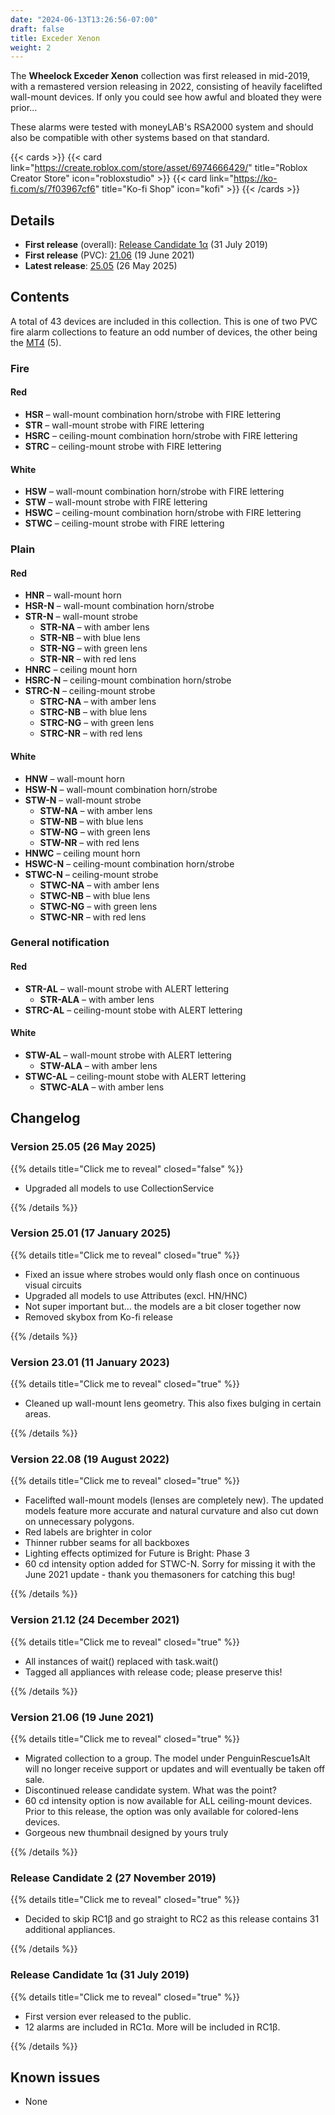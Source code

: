```yaml
---
date: "2024-06-13T13:26:56-07:00"
draft: false
title: Exceder Xenon
weight: 2
---
```


The **Wheelock Exceder Xenon** collection was first released in mid-2019, with a remastered version releasing in 2022, consisting of heavily facelifted wall-mount devices. If only you could see how awful and bloated they were prior...

These alarms were tested with moneyLAB's RSA2000 system and should also be compatible with other systems based on that standard.

{{< cards >}}
    {{< card link="https://create.roblox.com/store/asset/6974666429/" title="Roblox Creator Store" icon="robloxstudio" >}}
    {{< card link="https://ko-fi.com/s/7f03967cf6" title="Ko-fi Shop" icon="kofi" >}}
{{< /cards >}}

## Details

* **First release** (overall): [Release Candidate 1α](#release-candidate-1α-31-july-2019) (31 July 2019)
* **First release** (PVC): [21.06](#version-2106-19-june-2021) (19 June 2021)
* **Latest release**: [25.05](#version-2505-26-may-2025) (26 May 2025)

## Contents

A total of 43 devices are included in this collection. This is one of two PVC fire alarm collections to feature an odd number of devices, the other being the [MT4](../mt4) (5).

### Fire

#### Red

* **HSR** – wall-mount combination horn/strobe with FIRE lettering
* **STR** – wall-mount strobe with FIRE lettering
* **HSRC** – ceiling-mount combination horn/strobe with FIRE lettering
* **STRC** – ceiling-mount strobe with FIRE lettering

#### White

* **HSW** – wall-mount combination horn/strobe with FIRE lettering
* **STW** – wall-mount strobe with FIRE lettering
* **HSWC** – ceiling-mount combination horn/strobe with FIRE lettering
* **STWC** – ceiling-mount strobe with FIRE lettering

### Plain

#### Red

* **HNR** – wall-mount horn 
* **HSR-N** – wall-mount combination horn/strobe
* **STR-N** – wall-mount strobe
    * **STR-NA** – with amber lens
    * **STR-NB** – with blue lens
    * **STR-NG** – with green lens
    * **STR-NR** – with red lens
* **HNRC** – ceiling mount horn
* **HSRC-N** – ceiling-mount combination horn/strobe
* **STRC-N** – ceiling-mount strobe
    * **STRC-NA** – with amber lens
    * **STRC-NB** – with blue lens
    * **STRC-NG** – with green lens
    * **STRC-NR** – with red lens

#### White

* **HNW** – wall-mount horn 
* **HSW-N** – wall-mount combination horn/strobe
* **STW-N** – wall-mount strobe
    * **STW-NA** – with amber lens
    * **STW-NB** – with blue lens
    * **STW-NG** – with green lens
    * **STW-NR** – with red lens
* **HNWC** – ceiling mount horn
* **HSWC-N** – ceiling-mount combination horn/strobe
* **STWC-N** – ceiling-mount strobe
    * **STWC-NA** – with amber lens
    * **STWC-NB** – with blue lens
    * **STWC-NG** – with green lens
    * **STWC-NR** – with red lens

### General notification

#### Red

* **STR-AL** – wall-mount strobe with ALERT lettering
    * **STR-ALA** – with amber lens
* **STRC-AL** – ceiling-mount stobe with ALERT lettering

#### White

* **STW-AL** – wall-mount strobe with ALERT lettering
    * **STW-ALA** – with amber lens
* **STWC-AL** – ceiling-mount stobe with ALERT lettering
    * **STWC-ALA** – with amber lens

## Changelog

### Version 25.05 (26 May 2025)

{{% details title="Click me to reveal" closed="false" %}}

* Upgraded all models to use CollectionService

{{% /details %}}

### Version 25.01 (17 January 2025)

{{% details title="Click me to reveal" closed="true" %}}

* Fixed an issue where strobes would only flash once on continuous visual circuits
* Upgraded all models to use Attributes (excl. HN/HNC)
* Not super important but... the models are a bit closer together now
* Removed skybox from Ko-fi release

{{% /details %}}

### Version 23.01 (11 January 2023)

{{% details title="Click me to reveal" closed="true" %}}

* Cleaned up wall-mount lens geometry. This also fixes bulging in certain areas.

{{% /details %}}

### Version 22.08 (19 August 2022)

{{% details title="Click me to reveal" closed="true" %}}

* Facelifted wall-mount models (lenses are completely new). The updated models feature more accurate and natural curvature and also cut down on unnecessary polygons.
* Red labels are brighter in color
* Thinner rubber seams for all backboxes
* Lighting effects optimized for Future is Bright: Phase 3
* 60 cd intensity option added for STWC-N. Sorry for missing it with the June 2021 update - thank you themasoners for catching this bug!

{{% /details %}}

### Version 21.12 (24 December 2021)

{{% details title="Click me to reveal" closed="true" %}}

* All instances of wait() replaced with task.wait()
* Tagged all appliances with release code; please preserve this!

{{% /details %}}

### Version 21.06 (19 June 2021)

{{% details title="Click me to reveal" closed="true" %}}

* Migrated collection to a group. The model under PenguinRescue1sAlt will no longer receive support or updates and will eventually be taken off sale.
* Discontinued release candidate system. What was the point?
* 60 cd intensity option is now available for ALL ceiling-mount devices. Prior to this release, the option was only available for colored-lens devices.
* Gorgeous new thumbnail designed by yours truly

{{% /details %}}

### Release Candidate 2 (27 November 2019)

{{% details title="Click me to reveal" closed="true" %}}

* Decided to skip RC1β and go straight to RC2 as this release contains 31 additional appliances.

{{% /details %}}

### Release Candidate 1α (31 July 2019)

{{% details title="Click me to reveal" closed="true" %}}

* First version ever released to the public.
* 12 alarms are included in RC1α. More will be included in RC1β.

{{% /details %}}

## Known issues
* None